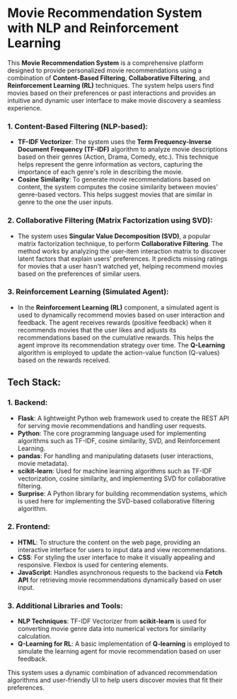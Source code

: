 # Movie Recommendation System with NLP and Reinforcement Learning

This **Movie Recommendation System** is a comprehensive platform designed to provide personalized movie recommendations using a combination of **Content-Based Filtering**, **Collaborative Filtering**, and **Reinforcement Learning (RL)** techniques. The system helps users find movies based on their preferences or past interactions and provides an intuitive and dynamic user interface to make movie discovery a seamless experience.

### 1. Content-Based Filtering (NLP-based):
- **TF-IDF Vectorizer**: The system uses the **Term Frequency-Inverse Document Frequency (TF-IDF)** algorithm to analyze movie descriptions based on their genres (Action, Drama, Comedy, etc.). This technique helps represent the genre information as vectors, capturing the importance of each genre's role in describing the movie.
- **Cosine Similarity**: To generate movie recommendations based on content, the system computes the cosine similarity between movies' genre-based vectors. This helps suggest movies that are similar in genre to the one the user inputs.

### 2. Collaborative Filtering (Matrix Factorization using SVD):
- The system uses **Singular Value Decomposition (SVD)**, a popular matrix factorization technique, to perform **Collaborative Filtering**. The method works by analyzing the user-item interaction matrix to discover latent factors that explain users' preferences. It predicts missing ratings for movies that a user hasn't watched yet, helping recommend movies based on the preferences of similar users.

### 3. Reinforcement Learning (Simulated Agent):
- In the **Reinforcement Learning (RL)** component, a simulated agent is used to dynamically recommend movies based on user interaction and feedback. The agent receives rewards (positive feedback) when it recommends movies that the user likes and adjusts its recommendations based on the cumulative rewards. This helps the agent improve its recommendation strategy over time. The **Q-Learning** algorithm is employed to update the action-value function (Q-values) based on the rewards received.

## Tech Stack:

### 1. Backend:
- **Flask**: A lightweight Python web framework used to create the REST API for serving movie recommendations and handling user requests.
- **Python**: The core programming language used for implementing algorithms such as TF-IDF, cosine similarity, SVD, and Reinforcement Learning.
- **pandas**: For handling and manipulating datasets (user interactions, movie metadata).
- **scikit-learn**: Used for machine learning algorithms such as TF-IDF vectorization, cosine similarity, and implementing SVD for collaborative filtering.
- **Surprise**: A Python library for building recommendation systems, which is used here for implementing the SVD-based collaborative filtering algorithm.

### 2. Frontend:
- **HTML**: To structure the content on the web page, providing an interactive interface for users to input data and view recommendations.
- **CSS**: For styling the user interface to make it visually appealing and responsive. Flexbox is used for centering elements.
- **JavaScript**: Handles asynchronous requests to the backend via **Fetch API** for retrieving movie recommendations dynamically based on user input.

### 3. Additional Libraries and Tools:
- **NLP Techniques**: TF-IDF Vectorizer from **scikit-learn** is used for converting movie genre data into numerical vectors for similarity calculation.
- **Q-Learning for RL**: A basic implementation of **Q-learning** is employed to simulate the learning agent for movie recommendation based on user feedback.

This system uses a dynamic combination of advanced recommendation algorithms and user-friendly UI to help users discover movies that fit their preferences.
